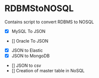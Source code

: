 # RDBMStoNOSQL
Contains script to convert RDBMS to NOSQL


- [x] MySQL To JSON
- [] Oracle To JSON
- [x] JSON to Elastic
- [x] JSON to MongoDB
- [] JSON to csv
- [] Creation of master table in NoSQL
